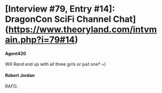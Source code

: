# [Interview #79, Entry #14]: DragonCon SciFi Channel Chat](https://www.theoryland.com/intvmain.php?i=79#14)

#### Agent420

Will Rand end up with all three girls or just one? =)

#### Robert Jordan

RAFO.

